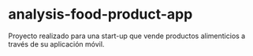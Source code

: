 # analysis-food-product-app
Proyecto realizado para una start-up que vende productos alimenticios a través de su aplicación móvil. 
